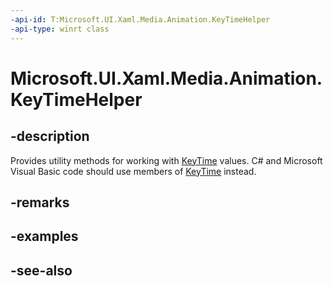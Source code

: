 ```yaml
---
-api-id: T:Microsoft.UI.Xaml.Media.Animation.KeyTimeHelper
-api-type: winrt class
---
```


<!-- Class syntax.
public class KeyTimeHelper : Windows.UI.Xaml.Media.Animation.IKeyTimeHelper
-->

# Microsoft.UI.Xaml.Media.Animation.KeyTimeHelper

## -description
Provides utility methods for working with [KeyTime](keytime.md) values. C# and Microsoft Visual Basic code should use members of [KeyTime](keytime.md) instead.

## -remarks

## -examples

## -see-also

